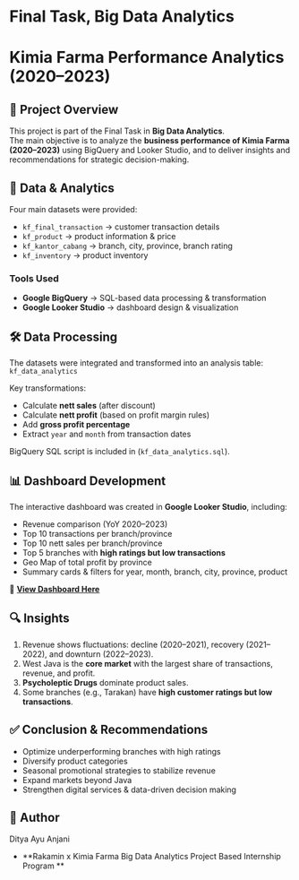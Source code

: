 # Final Task, Big Data Analytics 
# Kimia Farma Performance Analytics (2020–2023)

## 📌 Project Overview
This project is part of the Final Task in **Big Data Analytics**.  
The main objective is to analyze the **business performance of Kimia Farma (2020–2023)** using BigQuery and Looker Studio, and to deliver insights and recommendations for strategic decision-making.  

## 📂 Data & Analytics
Four main datasets were provided:
- `kf_final_transaction` → customer transaction details  
- `kf_product` → product information & price  
- `kf_kantor_cabang` → branch, city, province, branch rating  
- `kf_inventory` → product inventory  

### Tools Used
- **Google BigQuery** → SQL-based data processing & transformation  
- **Google Looker Studio** → dashboard design & visualization  

## 🛠️ Data Processing
The datasets were integrated and transformed into an analysis table:  
`kf_data_analytics`  

Key transformations:
- Calculate **nett sales** (after discount)  
- Calculate **nett profit** (based on profit margin rules)  
- Add **gross profit percentage**  
- Extract `year` and `month` from transaction dates  

BigQuery SQL script is included in (`kf_data_analytics.sql`).  

## 📊 Dashboard Development
The interactive dashboard was created in **Google Looker Studio**, including:
- Revenue comparison (YoY 2020–2023)  
- Top 10 transactions per branch/province  
- Top 10 nett sales per branch/province  
- Top 5 branches with **high ratings but low transactions**  
- Geo Map of total profit by province  
- Summary cards & filters for year, month, branch, city, province, product  

🔗 **[View Dashboard Here]((https://lookerstudio.google.com/reporting/fb012b48-9523-41c8-b85c-aac642aa2017))**  

## 🔍 Insights
1. Revenue shows fluctuations: decline (2020–2021), recovery (2021–2022), and downturn (2022–2023).  
2. West Java is the **core market** with the largest share of transactions, revenue, and profit.  
3. **Psycholeptic Drugs** dominate product sales.  
4. Some branches (e.g., Tarakan) have **high customer ratings but low transactions**.  

## ✅ Conclusion & Recommendations
- Optimize underperforming branches with high ratings  
- Diversify product categories  
- Seasonal promotional strategies to stabilize revenue  
- Expand markets beyond Java  
- Strengthen digital services & data-driven decision making  

## 👤 Author
Ditya Ayu Anjani 

- **Rakamin x Kimia Farma Big Data Analytics Project Based Internship Program **
